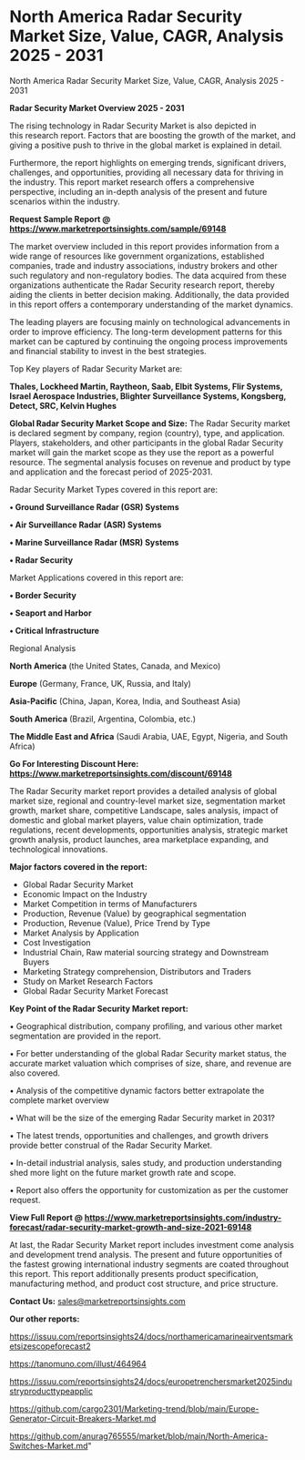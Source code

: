 # North America Radar Security Market Size, Value, CAGR, Analysis 2025 - 2031
North America Radar Security Market Size, Value, CAGR, Analysis 2025 - 2031

<Strong> Radar Security Market Overview 2025 - 2031</strong>

The rising technology in Radar Security Market is also depicted in this research report. Factors that are boosting the growth of the market, and giving a positive push to thrive in the global market is explained in detail.

Furthermore, the report highlights on emerging trends, significant drivers, challenges, and opportunities, providing all necessary data for thriving in the industry. This report market research offers a comprehensive perspective, including an in-depth analysis of the present and future scenarios within the industry.

<strong>Request Sample Report @ <a href=https://www.marketreportsinsights.com/sample/69148>https://www.marketreportsinsights.com/sample/69148</a></strong>

The market overview included in this report provides information from a wide range of resources like government organizations, established companies, trade and industry associations, industry brokers and other such regulatory and non-regulatory bodies. The data acquired from these organizations authenticate the Radar Security research report, thereby aiding the clients in better decision making. Additionally, the data provided in this report offers a contemporary understanding of the market dynamics.

The leading players are focusing mainly on technological advancements in order to improve efficiency. The long-term development patterns for this market can be captured by continuing the ongoing process improvements and financial stability to invest in the best strategies.

Top Key players of Radar Security Market are:

<strong>Thales, Lockheed Martin, Raytheon, Saab, Elbit Systems, Flir Systems, Israel Aerospace Industries, Blighter Surveillance Systems, Kongsberg, Detect, SRC, Kelvin Hughes</strong>

<strong><b>Global Radar Security Market Scope and Size:</b></strong>
The Radar Security market is declared segment by company, region (country), type, and application. Players, stakeholders, and other participants in the global Radar Security market will gain the market scope as they use the report as a powerful resource. The segmental analysis focuses on revenue and product by type and application and the forecast period of 2025-2031.

Radar Security Market Types covered in this report are:

<strong>• Ground Surveillance Radar (GSR) Systems

• Air Surveillance Radar (ASR) Systems

• Marine Surveillance Radar (MSR) Systems

• Radar Security</strong>

Market Applications covered in this report are:

<strong>• Border Security

• Seaport and Harbor

• Critical Infrastructure</strong> 

Regional Analysis

<strong>North America</strong> (the United States, Canada, and Mexico)

<strong>Europe</strong> (Germany, France, UK, Russia, and Italy)

<strong>Asia-Pacific</strong> (China, Japan, Korea, India, and Southeast Asia)

<strong>South America</strong> (Brazil, Argentina, Colombia, etc.)

<strong>The Middle East and Africa</strong> (Saudi Arabia, UAE, Egypt, Nigeria, and South Africa)

<strong>Go For Interesting Discount Here: <a href=https://www.marketreportsinsights.com/discount/69148>https://www.marketreportsinsights.com/discount/69148</a></strong>

The Radar Security market report provides a detailed analysis of global market size, regional and country-level market size, segmentation market growth, market share, competitive Landscape, sales analysis, impact of domestic and global market players, value chain optimization, trade regulations, recent developments, opportunities analysis, strategic market growth analysis, product launches, area marketplace expanding, and technological innovations.

<strong><b>Major factors covered in the report:</b></strong>
<ul>
  <li>Global Radar Security Market </li>
  <li>Economic Impact on the Industry</li>
  <li>Market Competition in terms of Manufacturers</li>
  <li>Production, Revenue (Value) by geographical segmentation</li>
  <li>Production, Revenue (Value), Price Trend by Type</li>
  <li>Market Analysis by Application</li>
  <li>Cost Investigation</li>
  <li>Industrial Chain, Raw material sourcing strategy and Downstream Buyers</li>
  <li>Marketing Strategy comprehension, Distributors and Traders</li>
  <li>Study on Market Research Factors</li>
  <li>Global Radar Security Market Forecast</li>
</ul>

<strong><b>Key Point of the Radar Security Market report:</b></strong>

• Geographical distribution, company profiling, and various other market segmentation are provided in the report.

• For better understanding of the global Radar Security market status, the accurate market valuation which comprises of size, share, and revenue are also covered.

• Analysis of the competitive dynamic factors better extrapolate the complete market overview

• What will be the size of the emerging Radar Security market in 2031?

• The latest trends, opportunities and challenges, and growth drivers provide better construal of the Radar Security Market.

• In-detail industrial analysis, sales study, and production understanding shed more light on the future market growth rate and scope.

• Report also offers the opportunity for customization as per the customer request.

<strong><b>View Full Report @ <a href=https://www.marketreportsinsights.com/industry-forecast/radar-security-market-growth-and-size-2021-69148>https://www.marketreportsinsights.com/industry-forecast/radar-security-market-growth-and-size-2021-69148</a></b></strong>


At last, the Radar Security Market report includes investment come analysis and development trend analysis. The present and future opportunities of the fastest growing international industry segments are coated throughout this report. This report additionally presents product specification, manufacturing method, and product cost structure, and price structure.

<strong>Contact Us:</strong>
sales@marketreportsinsights.com

<strong>Our other reports:</strong>

<a href=https://issuu.com/reportsinsights24/docs/northamericamarineairventsmarketsizescopeforecast2>https://issuu.com/reportsinsights24/docs/northamericamarineairventsmarketsizescopeforecast2</a>

<a href=https://tanomuno.com/illust/464964>https://tanomuno.com/illust/464964</a>

<a href=https://issuu.com/reportsinsights24/docs/europetrenchersmarket2025industryproducttypeapplic>https://issuu.com/reportsinsights24/docs/europetrenchersmarket2025industryproducttypeapplic</a>

<a href=https://github.com/cargo2301/Marketing-trend/blob/main/Europe-Generator-Circuit-Breakers-Market.md>https://github.com/cargo2301/Marketing-trend/blob/main/Europe-Generator-Circuit-Breakers-Market.md</a>

<a href=https://github.com/anurag765555/market/blob/main/North-America-Switches-Market.md>https://github.com/anurag765555/market/blob/main/North-America-Switches-Market.md</a>"
